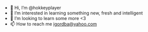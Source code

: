 - 👋 Hi, I’m @hokkeyplayer
- 👀 I’m interested in learning something new, fresh and intelligent
- 💞️ I’m looking to learn some more <3 
- 📫 How to reach me igordba@yahoo.com

<!---
hokkeyplayer/hokkeyplayer is a ✨ special ✨ repository because its `README.md` (this file) appears on your GitHub profile.
You can click the Preview link to take a look at your changes.
--->
